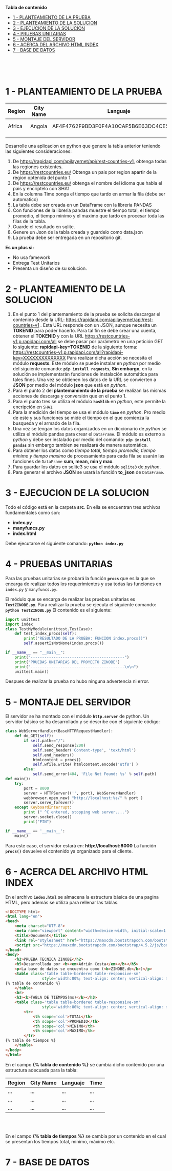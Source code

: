 **Tabla de contenido**
- [1 - PLANTEAMIENTO DE LA PRUEBA](#1---planteamiento-de-la-prueba)
- [2 - PLANTEAMIENTO DE LA SOLUCION](#2---planteamiento-de-la-solucion)
- [3 - EJECUCION DE LA SOLUCION](#3---ejecucion-de-la-solucion)
- [4 - PRUEBAS UNITARIAS](#4---pruebas-unitarias)
- [5 - MONTAJE DEL SERVIDOR](#5---montaje-del-servidor)
- [6 - ACERCA DEL ARCHIVO HTML INDEX](#6---acerca-del-archivo-html-index)
- [7 - BASE DE DATOS](#7---base-de-datos)



<br>
<br>
<br>

# 1 - PLANTEAMIENTO DE LA PRUEBA
|  Region | City Name |  Languaje | Time  |
|---|---|---|---|
|  Africa | Angola  |  AF4F4762F9BD3F0F4A10CAF5B6E63DC4CE543724 | 0.23 ms  |
|   |   |   |   |
|   |   |   |   |

Desarrolle una aplicacion en python que genere la tabla anterior teniendo las siguientes consideraciones:

1. De https://rapidapi.com/apilayernet/api/rest-countries-v1, obtenga todas las regiones existentes.
2. De https://restcountries.eu/ Obtenga un pais por region apartir de la region optenida del punto 1.
3. De https://restcountries.eu/ obtenga el nombre del idioma que habla el pais y encriptelo con SHA1
4. En la columna Time ponga el tiempo que tardo en armar la fila (debe ser automatico)
5. La tabla debe ser creada en un DataFrame con la libreria PANDAS
6. Con funciones de la libreria pandas muestre el tiempo total, el tiempo promedio, el tiempo minimo y el maximo que tardo en procesar toda las filas de la tabla.
7. Guarde el resultado en sqlite.
8. Genere un Json de la tabla creada y guardelo como data.json
9. La prueba debe ser entregada en un repositorio git.


**Es un plus si:**
* No usa famework
* Entrega Test Unitarios
* Presenta un diseño de su solucion.



# 2 - PLANTEAMIENTO DE LA SOLUCION
1. En el punto 1 del plantemamiento de la prueba se solicita descargar el contenido desde la URL: https://rapidapi.com/apilayernet/api/rest-countries-v1 . Esta URL responde con un JSON, aunque necesita un **TOKENID** para poder hacerlo. Para tal fin se debe crear una cuenta, obtener el **TOKENID** y con la URL https://restcountries-v1.p.rapidapi.com/all se debe pasar por parámetro en una petición GET lo siguiente: **rapidapi-key=TOKENID** de la siguiente forma:
https://restcountries-v1.p.rapidapi.com/all?rapidapi-key=XXXXXXXXXXXXXX
Para realizar dicha acción se necesita el módulo **requests**. Este módulo se puede instalar en *python* por medio del siguiente comando: **`pip install requests`**, **Sin embargo**, en la solución se implementarán funciones de instalación automática para tales fines.
Una vez se obtienen los datos de la URL se convierten a **JSON** por medio del módulo **json** que está en *python*.
2. Para el punto 2 del **plantemamiento de la prueba** se realizan las mismas acciones de descarga y conversión que en el punto 1.
3. Para el punto tres se utiliza el módulo **`hashlib`** en *python*, este permite la encripción en `SHA1`.
4. Para la medición del tiempo se usa el módulo **`time`** en *python*. Pro medio de este y sus funciones se mide el tiempo en el que comienza la busqueda y el armado de la fila.
5. Una vez se tengan los datos organizados en un diccionario de *python* se utiliza el módulo pandas para crear el `DataFrame`. El módulo es externo a *python* y debe ser instalado por medio del comando:
**`pip install pandas`**
sin embargo tambien se realizará de manera automática.
6. Para obtener los datos como *tiempo total, tiempo promedio, tiempo minimo y tiempo maximo* de procesamiento para cada fila se usarán las funciones de `DataFrame` **sum, mean, min y max**.
7. Para guardar los datos en sqlite3 se usa el módulo `sqlite3` de *python*.
8. Para generar el archivo **JSON** se usará la función **to_json** de `DataFrame`.




# 3 - EJECUCION DE LA SOLUCION

Todo el código está en la carpeta **src**. En ella se encuentran tres archivos fundamentales como son:

- **index.py**
- **manyfuncs.py**
- **index.html**

Debe ejecutarse el siguiente comando:
**`python index.py`**



# 4 - PRUEBAS UNITARIAS

Para las pruebas unitarias se probará la función **`procs`** que es la que se encarga de realizar todos los requerimientos y usa todas las funciones en `index.py` y `manyfuncs.py`.

El módulo que se encarga de realizar las pruebas unitarias es **`TestZINOBE.py`**. Para realizar la prueba se ejecuta el siguiente comando:
**`python TestZINOBE.py`**
El contenido es el siguiente:
```python
import unittest
import index 
class TestMyModule(unittest.TestCase):
    def test_index_procs(self):
        print("RESULTADO DE LA PRUEBA: FUNCION index.procs()")
        self.assertIsNotNone(index.procs())

if __name__ == "__main__":
    print("-----------------------------------------")
    print("PRUEBAS UNITARIAS DEL PROYECTO ZINOBE")
    print("-----------------------------------------\n\n")
    unittest.main()
```
Despues de realizar la prueba no hubo ninguna advertencia ni error.


# 5 - MONTAJE DEL SERVIDOR
El servidor se ha montado con el módulo **`http.server`** de python.
Un servidor básico se ha desarrollado y se describe con el siguiente código:
```python
class WebServerHandler(BaseHTTPRequestHandler):
    def do_GET(self):
        if self.path=="/":
            self.send_response(200)
            self.send_header('Content-type', 'text/html')
            self.end_headers()
            htmlcontent = procs()
            self.wfile.write( htmlcontent.encode('utf8') )
        else:
            self.send_error(404, 'File Not Found: %s' % self.path)
def main():
    try:
        port = 8000
        server = HTTPServer(('', port), WebServerHandler)
        webbrowser.open_new( "http://localhost:%s/" % port )
        server.serve_forever()
    except KeyboardInterrupt:
        print (" ^C entered, stopping web server....")
        server.socket.close()
        print("FIN")

if __name__ == '__main__':
    main()
```
Para este caso, el servidor estará en:
**http://localhost:8000**
La función **`procs()`** devuelve el contenido ya organizado para el cliente.



# 6 - ACERCA DEL ARCHIVO HTML INDEX
En el archivo **`index.html`** se almacena la estructura básica de una pagina HTML, pero además se utiliza para rellenar las tablas.
```html
<!DOCTYPE html>
<html lang="en">
<head>
    <meta charset="UTF-8">
    <meta name="viewport" content="width=device-width, initial-scale=1.0">
    <title>Document</title>
    <link rel="stylesheet" href="https://maxcdn.bootstrapcdn.com/bootstrap/4.5.2/css/bootstrap.min.css">
    <script src="https://maxcdn.bootstrapcdn.com/bootstrap/4.5.2/js/bootstrap.min.js"></script>
</head>
<body>
    <h2>PRUEBA TECNICA ZINOBE</h2>
    <h5>Desarrollada por <b><em>Adrián Costa</em></b></h5>
    <p>La base de datos se encuentra como (<b>ZINOBE.db</b>)</p>
    <table class='table table-bordered table-responsive-sm' 
                style='width:80%; text-align: center; vertical-align: middle;' >
{% tabla de contenido %}
    </table>
    <br>
    <h3><b>TABLA DE TIEMPOS(ms)</b></h3>
    <table class='table table-bordered table-responsive-sm' 
                style='width:80%; text-align: center; vertical-align: middle;' >
        <tr>
            <th scope='col'>TOTAL</th>
            <th scope='col'>PROMEDIO</th>
            <th scope='col'>MÍNIMO</th>
            <th scope='col'>MÁXIMO</th>
        </tr>
{% tabla de tiempos %}
    </table>
</body>
</html>
```
En el campo **{% tabla de contenido %}** se cambia dicho contenido por una estructura adecuada para la tabla:

|  Region | City Name |  Languaje | Time  |
|---|---|---|---|
|  **...** | **...**  |  **...** | **...**  |
| **...**  | **...**  | **...**  | **...**  |
| **...**  | **...**  | **...**  | **...**  |
<br>
<br>

En el campo **{% tabla de tiempos %}** se cambia por un contenido en el cual se presentan los tiempos total, mínimo, máximo etc.

# 7 - BASE DE DATOS


<br><br><br><br><br><br><br><br><br><br>
<br><br><br><br><br><br><br><br><br><br>


